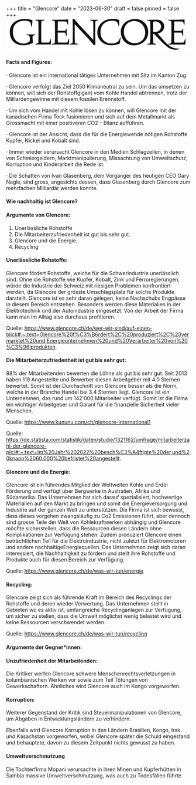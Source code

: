 +++
title = "Glencore"
date = "2023-06-30"
draft = false
pinned = false
+++
![Rohstoffe geliefert aus Kindeshand](gglleennccoorree.png)

#### **Facts and Figures:**

· Glencore ist ein international tätiges Unternehmen mit Sitz im Kanton Zug.

· Glencore verfolgt das Ziel 2050 Klimaneutral zu sein. Um das umsetzen zu können, will sich der Rohstoffgigant vom Kohle Handel abtrennen, trotz der Milliardengewinne mit diesem fossilen Brennstoff.

· Um sich vom Handel mit Kohle lösen zu können, will Glencore mit der kanadischen Firma Teck fusionieren und sich auf dem Metallmarkt als Grossmacht mit einer positiveren CO2 – Bilanz aufführen.

· Glencore ist der Ansicht, dass die für die Energiewende nötigen Rohstoffe Kupfer, Nickel und Kobalt sind.

· Immer wieder verursacht Glencore in den Medien Schlagzeilen, in denen von Schmiergeldern, Marktmanipulierung, Missachtung von Umweltschutz, Korruption und Kinderarbeit die Rede ist.

· Die Schatten von Ivan Glasenberg, dem Vorgänger des heutigen CEO Gary Nagle, sind gross, angesichts dessen, dass Glasenberg durch Glencore zum mehrfachen Milliardär werden konnte.

#### **Wie nachhaltig ist Glencore?**

#### **Argumente von Glencore:**

1. Unerlässliche Rohstoffe
2. Die Mitarbeiterzufriedenheit ist gut bis sehr gut.
3. Glencore und die Energie.
4. Recycling

#### **Unerlässliche Rohstoffe:**

Glencore fördert Rohstoffe, welche für die Schwerindustrie unerlässlich sind. Ohne die Rohstoffe wie Kupfer, Kobalt, Zink und Ferroregierungen, würde die Industrie der Schweiz mit riesigen Problemen konfrontiert werden, da Glencore der grösste Umschlagsplatz für solche Produkte darstellt. Glencore ist es sehr daran gelegen, keine Nachschubs Engpässe in diesem Bereich entstehen. Besonders werden diese Materialien in der Elektrotechnik und der Autoindustrie eingesetzt. Von der Arbeit der Firma kann man im Alltag also durchaus profitieren. 

Quelle: https://www.glencore.ch/de/wer-wir-sind/auf-einen-blick#:~:text=Glencore%20f%C3%B6rdert%2C%20produziert%2C%20vermarktet%20und,Energieunternehmen%20und%20Verarbeiter%20von%20%C3%96lprodukten.

#### **Die Mitarbeiterzufriedenheit ist gut bis sehr gut:**

88% der Mitarbeitenden bewerten die Löhne als gut bis sehr gut. Seit 2013 haben 119 Angestellte und Bewerber diesen Arbeitgeber mit 4.0 Sternen bewertet. Somit ist der Durchschnitt von Glencore besser als die Norm, welche in der Branche Handel bei 3.4 Sternen liegt. Glencore ist ein Unternehmen, das rund um 142'000 Mitarbeiter verfügt. Somit ist die Firma ein wichtiger Arbeitgeber und Garant für die finanzielle Sicherheit vieler Menschen. 

Quelle: https://www.kununu.com/ch/glencore-international1 

Quelle: https://de.statista.com/statistik/daten/studie/1321162/umfrage/mitarbeiterzahl-der-glencore-plc/#:~:text=Im%20Jahr%202022%20besch%C3%A4ftigte%20der,und%20knapp%2060.000%20befristet%20angestellt.

#### **Glencore und die Energie:**

Glencore ist ein führendes Mitglied der Weltweiten Kohle und Erdöl Förderung und verfügt über Bergwerke in Australien, Afrika und Südamerika. Das Unternehmen hat sich darauf spezialisiert, hochwertige Materialien auf den Markt zu bringen und somit die Energieversorgung und Industrie auf der ganzen Welt zu unterstützen. Die Firma ist sich bewusst, dass dieses vorgehen zwangsläufig zu Co2 Emissionen führt, aber dennoch sind grosse Teile der Welt von Kohlekraftwerken abhängig und Glencore möchte sicherstellen, dass die Ressourcen diesen Ländern ohne Komplikationen zur Verfügung stehen. Zudem produziert Glencore einen beträchtlichen Teil für die Elektroindustrie, nicht zuletzt für Elektromotoren und andere nachhaltigeEnergiequellen. Das Unternehmen zeigt sich daran interessiert, die Nachhaltigkeit zu fördern und stellt ihre Rohstoffe und Produkte auch für diesen Bereich zur Verfügung. 

Quelle: https://www.glencore.ch/de/was-wir-tun/energie

#### **Recycling:**

Glencore zeigt sich als führende Kraft im Bereich des Recyclings der Rohstoffe und deren wieder Verwertung. Das Unternehmen stellt in Gebieten wo es aktiv ist, umfangreiche Recyclinganlagen zur Verfügung, um sicher zu stellen, dass die Umwelt möglichst wenig belastet wird und keine Ressourcen verschwendet werden. 

Quelle: https://www.glencore.ch/de/was-wir-tun/recycling

#### **Argumente der Gegner*innen:**

#### **Unzufriedenheit der Mitarbeitenden:**

Die Kritiker werfen Glencore schwere Menschenrechtsverletzungen in kolumbianischen Werken vor sowie zum Teil Tötungen von Gewerkschaftern. Ähnliches wird Glencore auch im Kongo vorgeworfen.

#### **Korruption:**

Weiterer Gegenstand der Kritik sind Steuermanipulationen von Glencore, um Abgaben in Entwicklungsländern zu verhindern.

Ebenfalls wird Glencore Korruption in den Ländern Brasilien, Kongo, Irak und Kasachstan vorgeworfen, wobei Glencore später die Schuld eingestand und behauptete, davon zu diesem Zeitpunkt nichts gewusst zu haben.

#### **Umweltverschmutzung**

Die Tochterfirma Mopani verursachte in ihren Minen und Kupferhütten in Sambia massive Umweltverschmutzung, was auch zu Todesfällen führte.